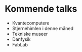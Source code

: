 # Kommende talks

- Kvantecomputere
- Stjernehimlen i denne måned
- Tekniske museer
- Danfysik
- FabLab
